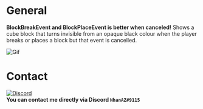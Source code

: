 # General
**BlockBreakEvent and BlockPlaceEvent is better when canceled!**
Shows a cube block that turns invisible from an opaque black colour when the player breaks or places a block but that event is cancelled.

![Gif](https://user-images.githubusercontent.com/60387689/180753839-54a3b8c5-7e87-46f2-931a-0e96187c0c80.gif)

# Contact
[![Discord](https://img.shields.io/discord/986553214889517088?label=discord&color=7289DA&logo=discord)](https://discord.gg/j2X83ujT6c)\
**You can contact me directly via Discord `NhanAZ#9115`**

